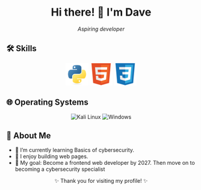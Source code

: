 <h1 align="center">Hi there! 👋 I'm Dave</h1>

<p align="center">
  <i>Aspiring developer</i>
</p>



## 🛠 Skills

<p align="center">
  <!-- Python Logo -->
  <img src="https://raw.githubusercontent.com/devicons/devicon/master/icons/python/python-original.svg" alt="Python" width="60" height="60"/>
  <!-- HTML Logo -->
  <img src="https://raw.githubusercontent.com/devicons/devicon/master/icons/html5/html5-original.svg" alt="HTML5" width="60" height="60"/>
  <!-- CSS Logo -->
  <img src="https://raw.githubusercontent.com/devicons/devicon/master/icons/css3/css3-original.svg" alt="CSS3" width="60" height="60"/>
</p>

## 🌐 Operating Systems

<p align="center">
  <img src="https://img.shields.io/badge/Kali_Linux-557C94?style=for-the-badge&logo=kalilinux&logoColor=white" alt="Kali Linux" />
  <img src="https://img.shields.io/badge/Windows-0078D6?style=for-the-badge&logo=windows&logoColor=white" alt="Windows" />
</p>

## 🌟 About Me

- 🌱 I’m currently learning Basics of cybersecurity.
- 🔨 I enjoy building web pages.
- 🎯 My goal: Become a frontend web developer by 2027. Then move on to becoming a cybersecurity specialist

<p align="center">
  ✨ Thank you for visiting my profile! ✨
</p>
